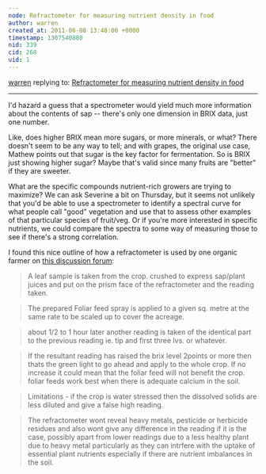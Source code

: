 ```yaml
---
node: Refractometer for measuring nutrient density in food
author: warren
created_at: 2011-06-08 13:48:00 +0000
timestamp: 1307540880
nid: 339
cid: 268
uid: 1
---
```




[warren](../profile/warren) replying to: [Refractometer for measuring nutrient density in food](../notes/liz/6-7-2011/refractometer-measuring-nutrient-density)

----
I'd hazard a guess that a spectrometer would yield much more information about the contents of sap -- there's only one dimension in BRIX data, just one number. 

Like, does higher BRIX mean more sugars, or more minerals, or what? There doesn't seem to be any way to tell; and with grapes, the original use case, Mathew points out that sugar is the key factor for fermentation. So is BRIX just showing higher sugar? Maybe that's valid since many fruits are "better" if they are sweeter. 

What are the specific compounds nutrient-rich growers are trying to maximize? We can ask Severine a bit on Thursday, but it seems not unlikely that you'd be able to use a spectrometer to identify a spectral curve for what people call "good" vegetation and use that to assess other examples of that particular species of fruit/veg. Or if you're more interested in specific nutrients, we could compare the spectra to some way of measuring those to see if there's a strong correlation. 

I found this nice outline of how a refractometer is used by one organic farmer on [this discussion forum](http://forums.permaculture.org.au/archive/index.php/t-7483.html?s=3bc249c84fcb99cb69dcd869fd6aa818):

> A leaf sample is taken from the crop.
crushed to express sap/plant juices and put on the prism face of the refractometer and the reading taken.

> The prepared Foliar feed spray is applied to a given sq. metre at the same rate to be scaled up to cover the acreage.

> about 1/2 to 1 hour later another reading is taken of the identical part to the previous reading ie. tip and first three lvs. or whatever.

> If the resultant reading has raised the brix level 2points or more then thats the green light to go ahead and apply to the whole crop.
If no increase it could mean that the foliar feed will not benefit the crop.
foliar feeds work best when there is adequate calcium in the soil.

> Limitations - if the crop is water stressed then the dissolved solids are less diluted and give a false high reading.

> The refractometer wont reveal heavy metals, pesticide or herbicide residues and 
also wont give any difference in the reading if it is the case,
possibly apart from lower readings due to a less healthy plant due to heavy metal particularly as they can intrfere with the uptake of essential plant nutrients especially if there are nutrient imbalances in the soil.
